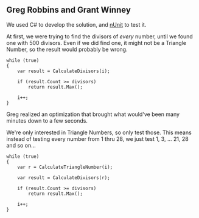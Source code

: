 ## Greg Robbins and Grant Winney

We used C# to develop the solution, and [nUnit](http://www.nunit.org/) to test it.

At first, we were trying to find the divisors of _every_ number, until we found one with 500 divisors. Even if we did find one, it might not be a Triangle Number, so the result would probably be wrong.

    while (true)
    {
        var result = CalculateDivisors(i);

        if (result.Count >= divisors)
            return result.Max();

        i++;
    }

Greg realized an optimization that brought what would've been many minutes down to a few seconds.

We're only interested in Triangle Numbers, so only test those. This means instead of testing every number from 1 thru 28, we just test 1, 3, ... 21, 28 and so on...

    while (true)
    {
        var r = CalculateTriangleNumber(i);

        var result = CalculateDivisors(r);

        if (result.Count >= divisors)
            return result.Max();

        i++;
    }
